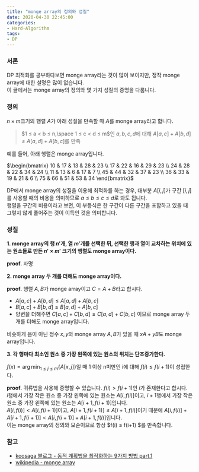```yaml
---
title: "monge array의 정의와 성질"
date: 2020-04-30 22:45:00
categories:
- Hard-Algorithm
tags:
- DP
---
```


### 서론
DP 최적화를 공부하다보면 monge array라는 것이 많이 보이지만, 정작 monge array에 대한 설명은 많이 없습니다.<br>
이 글에서는 monge array의 정의와 몇 가지 성질의 증명을 다룹니다.

### 정의
$n \times m$크기의 행렬 $A$가 아래 성질을 만족할 때 $A$를 monge array라고 합니다.
> $1 ≤ a < b ≤ n,\space 1 ≤ c < d ≤ m$인 $a, b, c, d$에 대해 $A[a, c] + A[b, d] ≤ A[a, d] + A[b, c]$를 만족

예를 들어, 아래 행렬은 monge array입니다.

$\begin{bmatrix} 10 & 17 & 13 & 28 & 23 \\ 17 & 22 & 16 & 29 & 23 \\ 24 & 28 & 22 & 34 & 24 \\ 11 & 13 & 6 & 17 & 7 \\ 45 & 44 & 32 & 37 & 23 \\ 36 & 33 & 19 & 21 & 6 \\ 75 & 66 & 51 & 53 & 34 \end{bmatrix}$

DP에서 monge array의 성질을 이용해 최적화를 하는 경우, 대부분 $A[i, j]$가 구간 $[i, j]$를 사용할 때의 비용을 의미하므로 $a ≤ b ≤ c ≤ d$로 봐도 됩니다.<br>행렬을 구간의 비용이라고 보면, 이 부등식은 한 구간이 다른 구간을 포함하고 있을 때 그렇지 않게 풀어주는 것이 이득인 것을 의미합니다.

### 성질
**1. monge array의 행 $n'$개, 열 $m'$개를 선택한 뒤, 선택한 행과 열이 교차하는 위치에 있는 원소들로 만든 $n'\times m'$ 크기의 행렬도 monge array이다.**

**proof.** 자명

**2. monge array 두 개를 더해도 monge array이다.**

**proof.** 행렬 $A, B$가 monge array이고 $C = A + B$라고 합시다.
* $A[a, c] + A[b, d] ≤ A[a, d] + A[b, c]$
* $B[a, c] + B[b, d] ≤ B[a, d] + A[b, c]$
* 양변을 더해주면 $C[a, c] + C[b, d] ≤ C[a, d] + C[b, c]$ 이므로 monge array 두 개를 더해도 monge array입니다.

비슷하게 음이 아닌 정수 $x, y$와 monge array $A, B$가 있을 때 $xA + yB$도 monge array입니다.

**3. 각 행마다 최소인 원소 중 가장 왼쪽에 있는 원소의 위치는 단조증가한다.**

$\displaystyle f(x) = \arg \min_{1≤j≤m}\{A[x, j]\}$일 때 1 이상 n미만인 i에 대해 $f(i) ≤ f(i+1)$이 성립한다.

**proof.** 귀류법을 사용해 증명할 수 있습니다. $f(i) > f(i+1)$인 $i$가 존재한다고 합시다.<br>
$i$행에서 가장 작은 원소 중 가장 왼쪽에 있는 원소는 $A[i, f(i)]$이고, $i+1$행에서 가장 작은 원소 중 가장 왼쪽에 있는 원소는 $A[i+1, f(i+1)]$입니다.<br>$A[i, f(i)] < A[i, f(i+1)]$이고, $A[i+1, f(i+1)] ≤ A[i+1, f(i)]$이기 때문에 $A[i, f(i)] + A[i+1, f(i+1)] < A[i, f(i+1)] + A[i+1, f(i)]$입니다.<br>이는 monge array의 정의와 모순이므로 항상 $f(i) ≤ f(i+1) $를 만족합니다.

### 참고
* [koosaga 블로그 - 동적 계획법을 최적화하는 9가지 방법 part.1](https://koosaga.com/242)
* [wikipedia - monge array](https://en.wikipedia.org/wiki/Monge_array)
